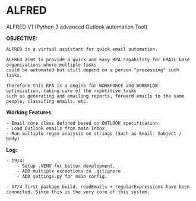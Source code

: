 # ALFRED

ALFRED V1 (Python 3 advanced Outlook automation Tool)

**OBJECTIVE:**

    ALFRED is a virtual assistant for quick email automation.

    ALFRED aims to provide a quick and easy RPA capability for EMAIL base organizations where multiple tasks
    could be automated but still depend on a person "processing" such tasks.

    Therefore this RPA is a engine for WORKFORCE and WORKFLOW optimization, taking care of the repetitive tasks
    such as generating and emailing reports, forward emails to the same people, classifing emails, etc.

**Working Features:**

    - Email core class defined based on OUTLOOK specification.
    - Load Outlook emails from main Inbox
    - Run multiple regex analysis on strings (Such as Email: Subject / Body)

**Log:**

    - 19/4:
        - Setup .VENV for better development.
        - ADD multiple exceptions to .gitignore
        - ADD settings.py for main config.

    - 17/4 first package build. readEmails + regularExpressions have been connected. Since this is the very core of this system.
